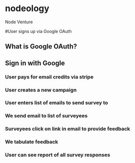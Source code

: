 # nodeology
Node Venture

#User signs up via Google OAuth
 ##    What is Google OAuth?
 ##  Sign in with Google


### User pays for email credits via stripe
### User creates a new campaign
### User enters list of emails to send survey to
### We send email to list of surveyees
### Surveyees click on link in email to provide feedback
### We tabulate feedback
### User can see report of all survey responses
